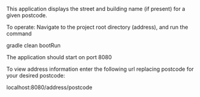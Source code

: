 This application displays the street and building name (if present) for a given postcode.

To operate:
Navigate to the project root directory (address), and run the command

gradle clean bootRun

The application should start on port 8080

To view address information enter the following url replacing postcode for your desired postcode:

localhost:8080/address/postcode
